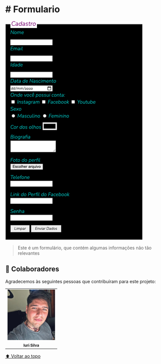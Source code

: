 # # Formulario



<img src="./assets/form.png" alt="img-form">

> Este é um formulário, que contém algumas informações não tão relevantes 


## 🤝 Colaboradores

Agradecemos às seguintes pessoas que contribuíram para este projeto:

<table>
  <tr>
    <td align="center">
      <a href="#">
        <img src="./assets/leo.jpg" width="150px;" alt="Foto do Leonardo Moraes no GitHub"/><br>
        <sub>
          <b>Iuri Silva</b>
        </sub>
      </a>
    
  </tr>
</table>




[⬆ Voltar ao topo](#nome-do-projeto)<br>

